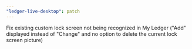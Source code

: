 ```yaml
---
"ledger-live-desktop": patch
---
```


Fix existing custom lock screen not being recognized in My Ledger ("Add" displayed instead of "Change" and no option to delete the current lock screen picture)
